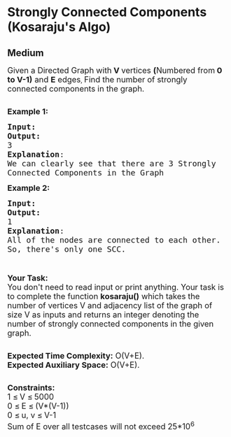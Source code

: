 # Strongly Connected Components (Kosaraju's Algo)
## Medium
<div class="problems_problem_content__Xm_eO"><p><span style="font-size: 18px;">Given a Directed Graph with<strong> V </strong>vertices <strong>(</strong>Numbered from<strong> 0 to V-1)</strong>&nbsp;and <strong>E</strong> edges</span>, <span style="font-size: 18px;">Find </span><span style="font-size: 18px;">the number of strongly connected components in the graph.</span><br>&nbsp;</p>
<p><span style="font-size: 18px;"><strong>Example 1:</strong></span></p>
<pre><span style="font-size: 18px;"><strong>Input:</strong></span>
<img src="https://media.geeksforgeeks.org/img-practice/PROD/addEditProblem/700394/Web/Other/89b7c4e7-e03c-402f-b445-3e8815299af6_1685086635.png" alt="">
<span style="font-size: 18px;"><strong>Output:</strong>
3
<strong>Explanation</strong>:
</span><img src="https://media.geeksforgeeks.org/img-practice/PROD/addEditProblem/700394/Web/Other/9f4ccc7f-8ad8-4f81-908a-01f27090ba5e_1685086635.png" alt="">
<span style="font-size: 18px;">We can clearly see that there are 3 Strongly
Connected Components in the Graph</span>
</pre>
<p><span style="font-size: 18px;"><strong>Example 2:</strong></span></p>
<pre><span style="font-size: 18px;"><strong>Input:</strong></span>
<img src="https://media.geeksforgeeks.org/img-practice/PROD/addEditProblem/700394/Web/Other/8b9b3908-a800-4ffa-acaf-26cb760eac8e_1685086635.png" alt="">
<span style="font-size: 18px;"><strong>Output:</strong>
1
<strong>Explanation</strong>:</span>
<span style="font-size: 18px;">All of the nodes are connected to each other.
So, there's only one SCC.</span>
</pre>
<p>&nbsp;</p>
<p><span style="font-size: 18px;"><strong>Your Task:</strong><br>You don't need to read input or print anything. Your task is to complete the function&nbsp;<strong>kosaraju()</strong> which takes the number of vertices V and adjacency list of the graph of size V as inputs and returns an integer denoting the number of strongly connected components in the given graph.</span><br>&nbsp;</p>
<p><span style="font-size: 18px;"><strong>Expected Time Complexity:</strong>&nbsp;O(V+E).<br><strong>Expected Auxiliary Space:</strong>&nbsp;O(V+E).</span><br>&nbsp;</p>
<p><span style="font-size: 18px;"><strong>Constraints:</strong><br>1 </span> <span style="font-size: 18px;">≤</span> <span style="font-size: 18px;"> V </span> <span style="font-size: 18px;">≤</span> <span style="font-size: 18px;"> 5000<br>0 </span> <span style="font-size: 18px;">≤</span> <span style="font-size: 18px;"> E </span> <span style="font-size: 18px;">≤</span> <span style="font-size: 18px;"> (V*(V-1))<br>0 </span> <span style="font-size: 18px;">≤</span> <span style="font-size: 18px;"> u, v </span> <span style="font-size: 18px;">≤</span> <span style="font-size: 18px;"> V-1<br>Sum of E over all testcases will not exceed 25*10<sup>6</sup></span></p></div>